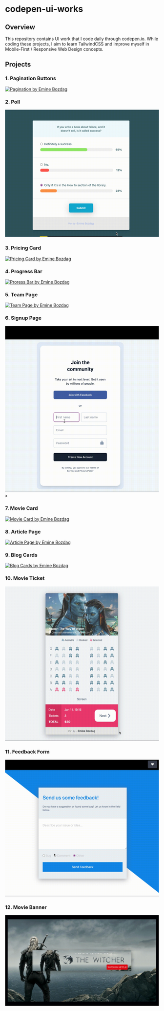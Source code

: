 # codepen-ui-works

## Overview

This repository contains UI work that I code daily through codepen.io. While coding these projects, I aim to learn TailwindCSS and improve myself in Mobile-First / Responsive Web Design concepts.

## Projects

### 1. Pagination Buttons

[![Pagination by Emine Bozdag](assets/pagination.gif)](https://codepen.io/eminebozdag/full/yLqbggX)

### 2. Poll

[![Poll by Emine Bozdag](assets/poll.gif)](https://codepen.io/eminebozdag/full/zYLwJWg)

### 3. Pricing Card

[![Pricing Card by Emine Bozdag](assets/pricing-card.gif)](https://codepen.io/eminebozdag/full/oNMwzmx)

### 4. Progress Bar

[![Proress Bar by Emine Bozdag](assets/progress-bar.gif)](https://codepen.io/eminebozdag/full/wvxeNvy)

### 5. Team Page

[![Team Page by Emine Bozdag](assets/team-page.gif)](https://codepen.io/eminebozdag/full/ZEjJBLN)

### 6. Signup Page

[![Signup Page by Emine Bozdag](assets/signup.gif)](https://codepen.io/eminebozdag/full/ZEjrbQm)
x

### 7. Movie Card

[![Movie Card by Emine Bozdag](assets/movie-card.gif)](https://codepen.io/eminebozdag/full/PoBWEvX)

### 8. Article Page

[![Article Page by Emine Bozdag](assets/article-page.gif)](https://codepen.io/eminebozdag/full/xxJOXXN)

### 9. Blog Cards

[![Blog Cards by Emine Bozdag](assets/blog-card.gif)](https://codepen.io/eminebozdag/full/rNrLREL)

### 10. Movie Ticket

[![Movie Ticket by Emine Bozdag](assets/movie-ticket.gif)](https://codepen.io/eminebozdag/full/BaPpeWg)

### 11. Feedback Form

[![Feedback Form by Emine Bozdag](assets/feedback-form.gif)](https://codepen.io/eminebozdag/full/vYagBaq)

### 12. Movie Banner

[![Movie Banner by Emine Bozdag](assets/banner.gif)](https://codepen.io/eminebozdag/full/ExpEyvJ)
